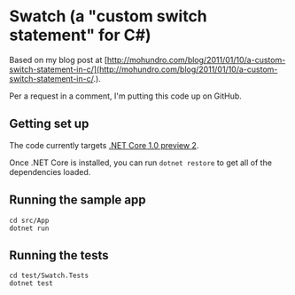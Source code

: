 # Swatch (a "custom switch statement" for C#)

Based on my blog post at [http://mohundro.com/blog/2011/01/10/a-custom-switch-statement-in-c/](http://mohundro.com/blog/2011/01/10/a-custom-switch-statement-in-c/.).

Per a request in a comment, I'm putting this code up on GitHub.

## Getting set up

The code currently targets [.NET Core 1.0 preview 2](https://www.microsoft.com/net/core).

Once .NET Core is installed, you can run `dotnet restore` to get all of the dependencies loaded.

## Running the sample app

```
cd src/App
dotnet run
```

## Running the tests

```
cd test/Swatch.Tests
dotnet test
```


